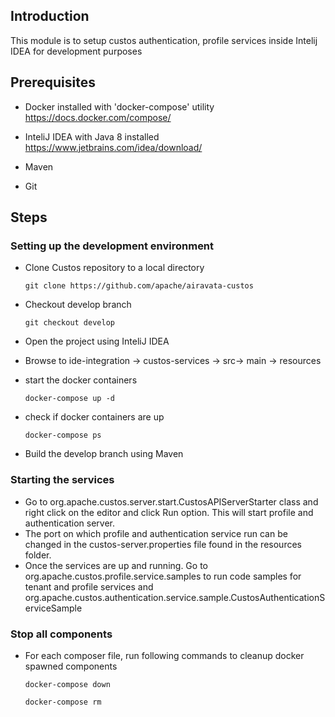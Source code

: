 ## Introduction 

This module is to setup custos authentication, profile services inside Intelij IDEA for development purposes

## Prerequisites

* Docker installed with 'docker-compose' utility
  https://docs.docker.com/compose/

* InteliJ IDEA with Java 8 installed
  https://www.jetbrains.com/idea/download/

* Maven

* Git

## Steps

### Setting up the development environment

* Clone Custos repository to a local directory

  ```
  git clone https://github.com/apache/airavata-custos
  ```

* Checkout develop branch
  ```
  git checkout develop
  ```
* Open the project using InteliJ IDEA
  
* Browse to ide-integration -> custos-services -> src-> main -> resources

* start the docker containers 

    ```
    docker-compose up -d
    ```
* check if docker containers are up
    ```
    docker-compose ps
    ``` 

* Build the develop branch using Maven


### Starting the services

* Go to org.apache.custos.server.start.CustosAPIServerStarter class and right click on the editor and click Run option. This will start profile and authentication server.
* The port on which profile and authentication service run can be changed in the custos-server.properties file found in the resources folder.
* Once the services are up and running. Go to org.apache.custos.profile.service.samples to run code samples for tenant and profile services and org.apache.custos.authentication.service.sample.CustosAuthenticationServiceSample

### Stop all components

* For each composer file, run following commands to cleanup docker spawned components

  ```
  docker-compose down
  ```
 
  ```
  docker-compose rm
  ```
